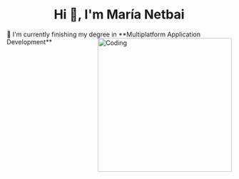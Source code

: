 <h1 align="center">Hi 👋, I'm María Netbai</h1>
🌱 I'm currently finishing my degree in **Multiplatform Application Development**
<img align="right" alt="Coding" width="300" src=""C:\Users\Maria\Downloads\githubCab.png"">

<!--
**marianetbai/marianetbai** is a ✨ _special_ ✨ repository because its `README.md` (this file) appears on your GitHub profile.

Here are some ideas to get you started:

- 🔭 I’m currently working on ...
- 🌱 I’m currently learning ...
- 👯 I’m looking to collaborate on ...
- 🤔 I’m looking for help with ...
- 💬 Ask me about ...
- 📫 How to reach me: ...
- 😄 Pronouns: ...
- ⚡ Fun fact: ...
-->
